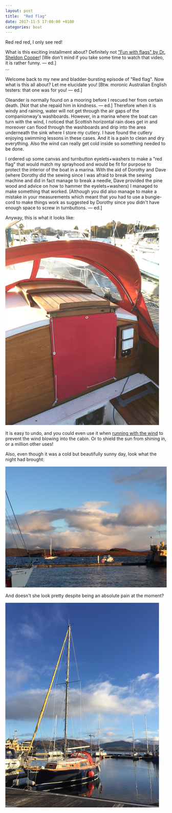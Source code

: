 ```yaml
---
layout: post
title:  "Red flag"
date: 2017-11-5 17:00:00 +0100
categories: boat
---
```

Red red red, I only see red!

What is this exciting installment about? Definitely not ["Fun with flags" by Dr. Sheldon Cooper](https://www.youtube.com/watch?v=hjzRbgxZXz8)! [We don't mind if you take some time to watch that video, it is rather funny. — ed.]
<br/>
...<br/>
<br/>
Welcome back to my new and bladder-bursting episode of "Red flag". Now what is this all about? Let me elucidate you! [Btw. moronic Australian English testers: that one was for you! — ed.]

Oleander is normally found on a mooring before I rescued her from certain death. [Not that she repaid him in kindness. — ed.] Therefore when it is windy and raining, water will not get through the air gaps of the companionway's washboards. However, in a marina where the boat can turn with the wind, I noticed that Scottish horizontal rain does get in and moreover can flood through the washboards and drip into the area underneath the sink where I store my cutlery. I have found the cutlery enjoying swimming lessons in these cases. And it is a pain to clean and dry everything. Also the wind can really get cold inside so something needed to be done.

I ordered up some canvas and turnbutton eyelets+washers to make a "red flag" that would match my sprayhood and would be fit for purpose to protect the interior of the boat in a marina. With the aid of Dorothy and Dave (where Dorothy did the sewing since I was afraid to break the sewing machine and did in fact manage to break a needle, Dave provided the pine wood and advice on how to hammer the eyelets+washers) I managed to make something that worked. [Although you did also manage to make a mistake in your measurements which meant that you had to use a bungie-cord to make things work as suggested by Dorothy since you didn't have enough space to screw in turnbuttons. — ed.]

Anyway, this is what it looks like:<br/>
![red flag](/images/Oleander/Dunstaffnage/IMG_2690.png)

It is easy to undo, and you could even use it when [running with the wind](http://www.metrolyrics.com/running-with-the-wind-lyrics-dave-dudley.html) to prevent the wind blowing into the cabin. Or to shield the sun from shining in, or a million other uses!

Also, even though it was a cold but beautifully sunny day, look what the night had brought:

![snow on hill tops](/images/Oleander/Dunstaffnage/IMG_2686.png)

And doesn't she look pretty despite being an absolute pain at the moment?

![Oleander looking pretty in the cold sunshine](/images/Oleander/Dunstaffnage/IMG_2688.png)


